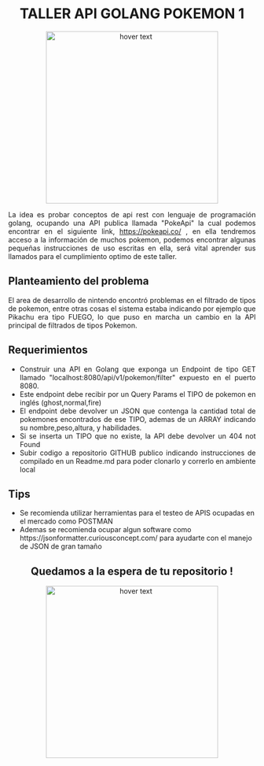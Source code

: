 <h1 align="center"> TALLER API GOLANG POKEMON 1 </h1>
<p align="center">
  <img src="https://grapee.jp/en/wp-content/uploads/Untitled-220.jpg" width="350" title="hover text">

</p>


<div  align="justify">
<p   align="left">
  
  La idea es probar conceptos de api rest con lenguaje de programación golang, ocupando una API publica llamada "PokeApi" la cual podemos encontrar en el siguiente link, https://pokeapi.co/ , en ella tendremos acceso a la información de muchos pokemon, podemos encontrar algunas pequeñas instrucciones de uso escritas en ella, será vital aprender sus llamados para el cumplimiento optimo de este taller.
 
</p>
  
 <h2> Planteamiento del problema </h2>
  
  El area de desarrollo de nintendo encontró problemas en el filtrado de tipos de pokemon, entre otras cosas el sistema estaba indicando por ejemplo que Pikachu era tipo FUEGO, lo que puso en marcha un cambio en la API principal de filtrados de tipos Pokemon.
  
  <h2> Requerimientos </h2>
  
  <ul>
    <li>
        Construir una API en Golang que exponga un Endpoint de tipo GET llamado "localhost:8080/api/v1/pokemon/filter" expuesto en el puerto 8080.
    </li>
     <li>
        Este endpoint debe recibir por un Query Params el TIPO de pokemon en inglés (ghost,normal,fire)
    </li>
    <li>
        El endpoint debe devolver un JSON que contenga la cantidad total de pokemones encontrados de ese TIPO, ademas de un ARRAY indicando su nombre,peso,altura, y habilidades.
    </li>
    <li>
        Si se inserta un TIPO que no existe, la API debe devolver un 404 not Found
    </li>
       <li>
        Subir codigo a repositorio GITHUB publico indicando instrucciones de compilado en un Readme.md para poder clonarlo y correrlo en ambiente local
    </li>
  </ul>  



</div>

<div>
    <h2> Tips </h2>
      <ul>
    <li>
        Se recomienda utilizar herramientas para el testeo de APIS ocupadas en el mercado como POSTMAN
    </li>
      <li>    
       Ademas se recomienda ocupar algun software como  https://jsonformatter.curiousconcept.com/ para ayudarte con el manejo de JSON de gran tamaño
   </li>
  </ul>  

   <h2 align="center"> Quedamos a la espera de tu repositorio ! </h2>
<p align="center">
  
  
  <img src="https://pbs.twimg.com/media/DexLZATWkAAfvKX?format=jpg&name=small" width="350" title="hover text">

</p>
  
 

</div>

